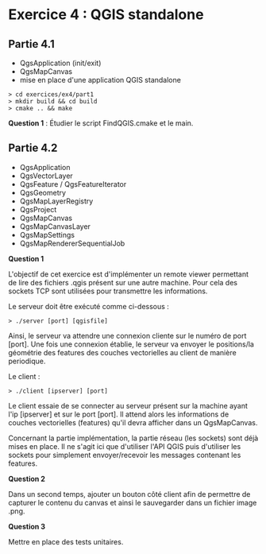 Exercice 4 : QGIS standalone
============================

Partie 4.1
----------

- QgsApplication (init/exit)
- QgsMapCanvas
- mise en place d'une application QGIS standalone

````
> cd exercices/ex4/part1
> mkdir build && cd build
> cmake .. && make
````

**Question 1** : Étudier le script FindQGIS.cmake et le main.

Partie 4.2
----------

- QgsApplication
- QgsVectorLayer
- QgsFeature / QgsFeatureIterator
- QgsGeometry
- QgsMapLayerRegistry
- QgsProject
- QgsMapCanvas
- QgsMapCanvasLayer
- QgsMapSettings
- QgsMapRendererSequentialJob

**Question 1**

L'objectif de cet exercice est d'implémenter un remote viewer permettant de lire des fichiers .qgis présent sur une autre machine. Pour cela des sockets TCP sont utilisées pour transmettre les informations.

Le serveur doit être exécuté comme ci-dessous :

````
> ./server [port] [qgisfile]
````

Ainsi, le serveur va attendre une connexion cliente sur le numéro de port [port]. Une fois une connexion établie, le serveur va envoyer le positions/la géométrie des features des couches vectorielles au client de manière periodique.

Le client :

````
> ./client [ipserver] [port]
````

Le client essaie de se connecter au serveur présent sur la machine ayant l'ip [ipserver] et sur le port [port]. Il attend alors les informations de couches vectorielles (features) qu'il devra afficher dans un QgsMapCanvas.

Concernant la partie implémentation, la partie réseau (les sockets) sont déjà mises en place. Il ne s'agit ici que d'utiliser l'API QGIS puis d'utiliser les sockets pour simplement envoyer/recevoir les messages contenant les features.

**Question 2**

Dans un second temps, ajouter un bouton côté client afin de permettre de capturer le contenu du canvas et ainsi le sauvegarder dans un fichier image .png.

**Question 3**

Mettre en place des tests unitaires.
